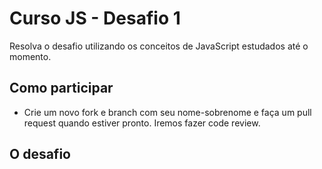 # Curso JS - Desafio 1

Resolva o desafio utilizando os conceitos de JavaScript estudados até o momento.

## Como participar

* Crie um novo fork e branch com seu nome-sobrenome e faça um pull request quando estiver pronto. Iremos fazer code review.

## O desafio



